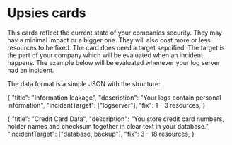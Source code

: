 # Upsies cards

This cards reflect the current state of your companies security. They may hav a minimal impact or a bigger one. They will also cost more or less resources to be fixed.
The card does need a target sepcified. The target is the part of your company which will be evaluated when an incident happens. The example below will be evaluated whenever your
log server had an incident.

The data format is a simple JSON with the structure:

{
    "title": "Information leakage",
    "description": "Your logs contain personal information",
    "incidentTarget": ["logserver"], 
    "fix": 1 - 3 resources,
}

{
    "title": "Credit Card Data",
    "description": "You store credit card numbers, holder names and checksum together in clear text in your database.",
    "incidentTarget": ["database, backup"], 
    "fix": 3 - 18 resources,
}